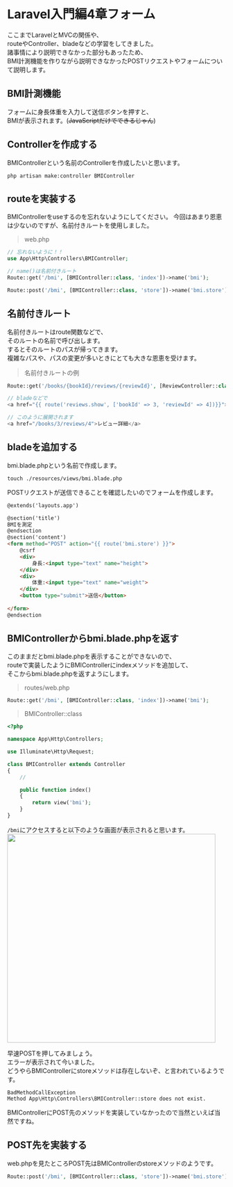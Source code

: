 # Laravel入門編4章フォーム
ここまでLaravelとMVCの関係や、  
routeやController、bladeなどの学習をしてきました。  
諸事情により説明できなかった部分もあったため、  
BMI計測機能を作りながら説明できなかったPOSTリクエストやフォームについて説明します。

## BMI計測機能
フォームに身長体重を入力して送信ボタンを押すと、  
BMIが表示されます。(~~JavaScriptだけでできるじゃん~~)

## Controllerを作成する
BMIControllerという名前のControllerを作成したいと思います。
```
php artisan make:controller BMIController
```


## routeを実装する
BMIControllerをuseするのを忘れないようにしてください。 
今回はあまり恩恵は少ないのですが、名前付きルートを使用しました。 
> web.php
```php
// 忘れないように！！
use App\Http\Controllers\BMIController;

// name()は名前付きルート
Route::get('/bmi', [BMIController::class, 'index'])->name('bmi');

Route::post('/bmi', [BMIController::class, 'store'])->name('bmi.store');
```


## 名前付きルート
名前付きルートはroute関数などで、  
そのルートの名前で呼び出します。  
するとそのルートのパスが帰ってきます。  
複雑なパスや、パスの変更が多いときにとても大きな恩恵を受けます。

> 名前付きルートの例
```php
Route::get('/books/{bookId}/reviews/{reviewId}', [ReviewController::class, 'show'])->name('reviews.show');

// bladeなどで
<a href="{{ route('reviews.show', ['bookId' => 3, 'reviewId' => 4])}}">レビュー詳細</a>

// このように展開されます
<a href="/books/3/reviews/4">レビュー詳細</a>
```


## bladeを追加する
bmi.blade.phpという名前で作成します。
```
touch ./resources/views/bmi.blade.php
```

POSTリクエストが送信できることを確認したいのでフォームを作成します。
```html
@extends('layouts.app')

@section('title')
BMIを測定
@endsection
@section('content')
<form method="POST" action="{{ route('bmi.store') }}">
    @csrf
    <div>
        身長:<input type="text" name="height">
    </div>
    <div>
        体重:<input type="text" name="weight">
    </div>
    <button type="submit">送信</button>
        
</form>
@endsection

```

## BMIControllerからbmi.blade.phpを返す
このままだとbmi.blade.phpを表示することができないので、  
routeで実装したようにBMIControllerにindexメソッドを追加して、  
そこからbmi.blade.phpを返すようにします。
> routes/web.php
```php
Route::get('/bmi', [BMIController::class, 'index'])->name('bmi');
```

> BMIController::class
```php
<?php

namespace App\Http\Controllers;

use Illuminate\Http\Request;

class BMIController extends Controller
{
    //

    public function index()
    {
        return view('bmi');
    }
}
```

```/bmi```にアクセスすると以下のような画面が表示されると思います。
<img src="images/bmi-form.png" width="480">

早速POSTを押してみましょう。  
エラーが表示されて今いました。  
どうやらBMIControllerにstoreメソッドは存在しないぞ、と言われているようです。
```
BadMethodCallException
Method App\Http\Controllers\BMIController::store does not exist.
```
BMIControllerにPOST先のメソッドを実装していなかったので当然といえば当然ですね。

## POST先を実装する
web.phpを見たところPOST先はBMIControllerのstoreメソッドのようです。
```php
Route::post('/bmi', [BMIController::class, 'store'])->name('bmi.store');
```